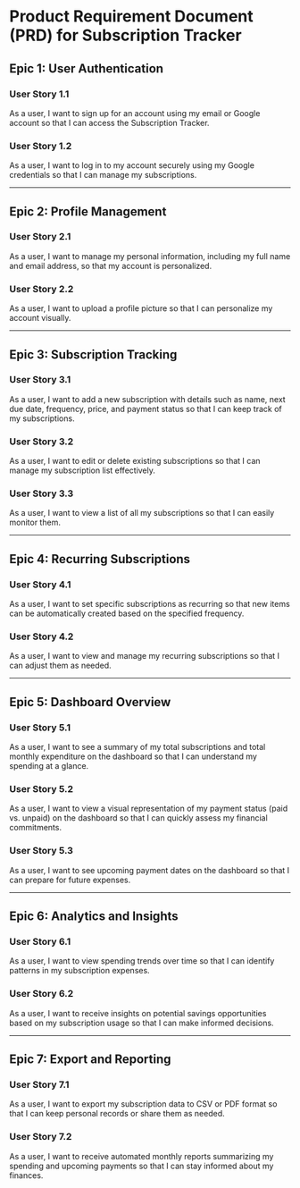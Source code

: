 # Product Requirement Document (PRD) for Subscription Tracker

## Epic 1: User Authentication
### User Story 1.1
As a user, I want to sign up for an account using my email or Google account so that I can access the Subscription Tracker.

### User Story 1.2
As a user, I want to log in to my account securely using my Google credentials so that I can manage my subscriptions.

---

## Epic 2: Profile Management
### User Story 2.1
As a user, I want to manage my personal information, including my full name and email address, so that my account is personalized.

### User Story 2.2
As a user, I want to upload a profile picture so that I can personalize my account visually.

---

## Epic 3: Subscription Tracking
### User Story 3.1
As a user, I want to add a new subscription with details such as name, next due date, frequency, price, and payment status so that I can keep track of my subscriptions.

### User Story 3.2
As a user, I want to edit or delete existing subscriptions so that I can manage my subscription list effectively.

### User Story 3.3
As a user, I want to view a list of all my subscriptions so that I can easily monitor them.

---

## Epic 4: Recurring Subscriptions
### User Story 4.1
As a user, I want to set specific subscriptions as recurring so that new items can be automatically created based on the specified frequency.

### User Story 4.2
As a user, I want to view and manage my recurring subscriptions so that I can adjust them as needed.

---

## Epic 5: Dashboard Overview
### User Story 5.1
As a user, I want to see a summary of my total subscriptions and total monthly expenditure on the dashboard so that I can understand my spending at a glance.

### User Story 5.2
As a user, I want to view a visual representation of my payment status (paid vs. unpaid) on the dashboard so that I can quickly assess my financial commitments.

### User Story 5.3
As a user, I want to see upcoming payment dates on the dashboard so that I can prepare for future expenses.

---

## Epic 6: Analytics and Insights
### User Story 6.1
As a user, I want to view spending trends over time so that I can identify patterns in my subscription expenses.

### User Story 6.2
As a user, I want to receive insights on potential savings opportunities based on my subscription usage so that I can make informed decisions.

---

## Epic 7: Export and Reporting
### User Story 7.1
As a user, I want to export my subscription data to CSV or PDF format so that I can keep personal records or share them as needed.

### User Story 7.2
As a user, I want to receive automated monthly reports summarizing my spending and upcoming payments so that I can stay informed about my finances.

